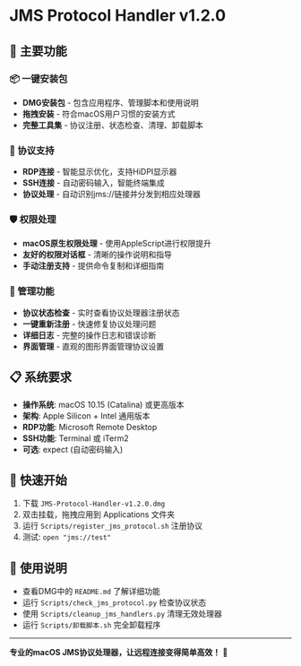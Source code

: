 # JMS Protocol Handler v1.2.0

## 🚀 主要功能

### 📦 一键安装包
- **DMG安装包** - 包含应用程序、管理脚本和使用说明
- **拖拽安装** - 符合macOS用户习惯的安装方式
- **完整工具集** - 协议注册、状态检查、清理、卸载脚本

### 🔗 协议支持
- **RDP连接** - 智能显示优化，支持HiDPI显示器
- **SSH连接** - 自动密码输入，智能终端集成
- **协议处理** - 自动识别jms://链接并分发到相应处理器

### 🛡️ 权限处理
- **macOS原生权限处理** - 使用AppleScript进行权限提升
- **友好的权限对话框** - 清晰的操作说明和指导
- **手动注册支持** - 提供命令复制和详细指南

### 🎯 管理功能
- **协议状态检查** - 实时查看协议处理器注册状态
- **一键重新注册** - 快速修复协议处理问题
- **详细日志** - 完整的操作日志和错误诊断
- **界面管理** - 直观的图形界面管理协议设置

## 📋 系统要求
- **操作系统**: macOS 10.15 (Catalina) 或更高版本
- **架构**: Apple Silicon + Intel 通用版本
- **RDP功能**: Microsoft Remote Desktop
- **SSH功能**: Terminal 或 iTerm2
- **可选**: expect (自动密码输入)

## 🚀 快速开始
1. 下载 `JMS-Protocol-Handler-v1.2.0.dmg`
2. 双击挂载，拖拽应用到 Applications 文件夹
3. 运行 `Scripts/register_jms_protocol.sh` 注册协议
4. 测试: `open "jms://test"`

## 📖 使用说明
- 查看DMG中的 `README.md` 了解详细功能
- 运行 `Scripts/check_jms_protocol.py` 检查协议状态
- 使用 `Scripts/cleanup_jms_handlers.py` 清理无效处理器
- 运行 `Scripts/卸载脚本.sh` 完全卸载程序

---
**专业的macOS JMS协议处理器，让远程连接变得简单高效！** 🚀
